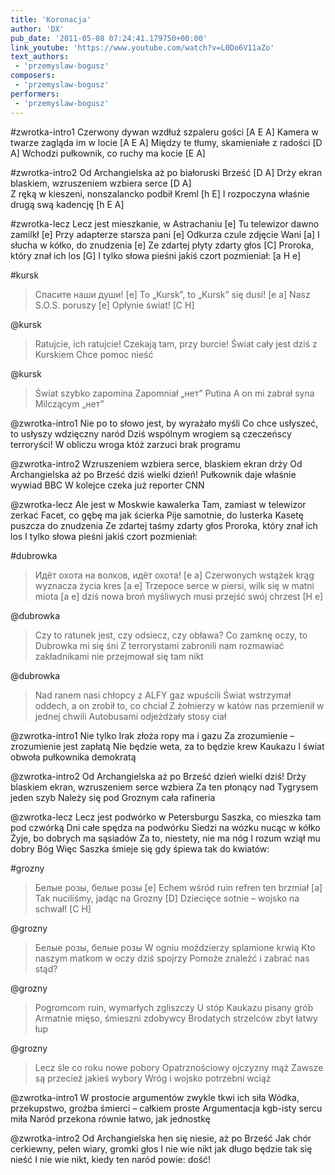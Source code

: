 ```yaml
---
title: 'Koronacja'
author: 'DX'
pub_date: '2011-05-08 07:24:41.179750+00:00'
link_youtube: 'https://www.youtube.com/watch?v=L0Do6V11aZo'
text_authors:
 - 'przemyslaw-bogusz'
composers:
 - 'przemyslaw-bogusz'
performers:
 - 'przemyslaw-bogusz'
---
```


#zwrotka-intro1
Czerwony dywan wzdłuż szpaleru gości [A E A]
Kamera w twarze zagląda im w locie [A E A]
Między te tłumy, skamieniałe z radości [D A]
Wchodzi pułkownik, co ruchy ma kocie [E A]

#zwrotka-intro2
Od Archangielska aż po białoruski Brześć [D A]
Drży ekran blaskiem, wzruszeniem wzbiera serce [D A]  
Z ręką w kieszeni, nonszalancko podbił Kreml [h E]
I rozpoczyna właśnie drugą swą kadencję [h E A]

#zwrotka-lecz
Lecz jest mieszkanie, w Astrachaniu [e]
Tu telewizor dawno zamilkł [e]
Przy adapterze starsza pani [e]
Odkurza czule zdjęcie Wani [a]
I słucha w kółko, do znudzenia [e]
Ze zdartej płyty zdarty głos [C]
Proroka, który znał ich los [G]
I tylko słowa pieśni jakiś czort pozmieniał: [a H e]

#kursk
>Спасите наши души! [e]
>To „Kursk”, to „Kursk” się dusi! [e a]
>Nasz S.O.S. poruszy [e]
>Opłynie świat! [C H]

@kursk
>Ratujcie, ich ratujcie!
>Czekają tam, przy burcie!
>Świat cały jest dziś z Kurskiem
>Chce pomoc nieść

@kursk
>Świat szybko zapomina
>Zapomniał  „нет” Putina
>A on mi zabrał syna
>Milczącym „нет”

@zwrotka-intro1
Nie po to słowo jest, by wyrażało myśli
Co chce usłyszeć, to usłyszy wdzięczny naród
Dziś wspólnym wrogiem są czeczeńscy terroryści!
W obliczu wroga któż zarzuci brak programu

@zwrotka-intro2
Wzruszeniem wzbiera serce, blaskiem ekran drży
Od Archangielska aż po Brześć dziś wielki dzień!
Pułkownik daje właśnie wywiad BBC
W kolejce czeka już reporter CNN

@zwrotka-lecz
Ale jest w Moskwie kawalerka
Tam, zamiast w telewizor zerkać
Facet, co gębę ma jak ścierka
Pije samotnie, do lusterka
Kasetę puszcza do znudzenia
Ze zdartej taśmy zdarty głos
Proroka, który znał ich los
I tylko słowa pieśni jakiś czort pozmieniał:

#dubrowka
>Идёт охота на волков, идёт охота! [e a]
>Czerwonych wstążek krąg wyznacza życia kres [a e]
>Trzepoce serce w piersi, wilk się w matni miota [a e]
>dziś nowa broń myśliwych musi przejść swój chrzest [H e]

@dubrowka
>Czy to ratunek jest, czy odsiecz, czy obława?
>Co zamknę oczy, to Dubrowka mi się śni
>Z terrorystami zabronili nam rozmawiać
>zakładnikami nie przejmował się tam nikt

@dubrowka
>Nad ranem nasi chłopcy z ALFY gaz wpuścili
>Świat wstrzymał oddech, a on zrobił to, co chciał
>Z żołnierzy w katów nas przemienił w jednej chwili 
>Autobusami odjeżdżały stosy ciał

@zwrotka-intro1
Nie tylko Irak złoża ropy ma i gazu
Za zrozumienie – zrozumienie jest zapłatą
Nie będzie weta, za to będzie krew Kaukazu
I świat obwoła pułkownika demokratą

@zwrotka-intro2
Od Archangielska aż po Brześć dzień wielki dziś!
Drży blaskiem ekran, wzruszeniem serce wzbiera
Za ten płonący nad Tygrysem jeden szyb
Należy się pod Groznym cała rafineria

@zwrotka-lecz
Lecz jest podwórko w Petersburgu
Saszka, co mieszka tam pod czwórką
Dni całe spędza na podwórku
Siedzi na wózku nucąc w kółko
Żyje, bo dobrych ma sąsiadów
Za to, niestety, nie ma nóg
I rozum wziął mu dobry Bóg
Więc Saszka śmieje się gdy śpiewa tak do kwiatów:

#grozny
>Белые розы, белые розы [e]
>Echem wśród ruin refren ten brzmiał [a] 
>Tak nuciliśmy, jadąc na Grozny [D]
>Dziecięce sotnie – wojsko na schwał! [C H]

@grozny
>Белые розы, белые розы
>W ogniu moździerzy splamione krwią
>Kto naszym matkom w oczy dziś spojrzy
>Pomoże znaleźć i zabrać nas stąd?

@grozny
>Pogromcom ruin, wymarłych zgliszczy
>U stóp Kaukazu pisany grób
>Armatnie mięso, śmieszni zdobywcy
>Brodatych strzelców zbyt łatwy łup

@grozny
>Lecz śle co roku nowe pobory
>Opatrznościowy ojczyzny mąż
>Zawsze są przecież jakieś wybory
>Wróg i wojsko potrzebni wciąż

@zwrotka-intro1
W prostocie argumentów zwykle tkwi ich siła
Wódka, przekupstwo, groźba śmierci – całkiem proste
Argumentacja kgb-isty sercu miła
Naród przekona równie łatwo, jak jednostkę

@zwrotka-intro2
Od Archangielska hen się niesie, aż po Brześć
Jak chór cerkiewny, pełen wiary, gromki głos
I nie wie nikt jak długo będzie tak się nieść
I nie wie nikt, kiedy ten naród powie: dość!